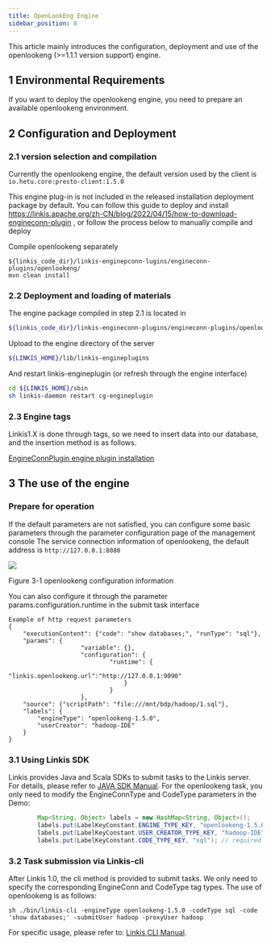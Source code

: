 ```yaml
---
title: OpenLookEng Engine
sidebar_position: 8
---
```


This article mainly introduces the configuration, deployment and use of the openlookeng (>=1.1.1 version support) engine.

## 1 Environmental Requirements

If you want to deploy the openlookeng engine, you need to prepare an available openlookeng environment.


## 2 Configuration and Deployment

### 2.1 version selection and compilation

Currently the openlookeng engine, the default version used by the client is `io.hetu.core:presto-client:1.5.0`

This engine plug-in is not included in the released installation deployment package by default.
You can follow this guide to deploy and install https://linkis.apache.org/zh-CN/blog/2022/04/15/how-to-download-engineconn-plugin
, or follow the process below to manually compile and deploy


Compile openlookeng separately

````
${linkis_code_dir}/linkis-enginepconn-lugins/engineconn-plugins/openlookeng/
mvn clean install
````

### 2.2 Deployment and loading of materials

The engine package compiled in step 2.1 is located in
```bash
${linkis_code_dir}/linkis-engineconn-plugins/engineconn-plugins/openlookeng/target/out/openlookeng
````
Upload to the engine directory of the server
```bash
${LINKIS_HOME}/lib/linkis-engineplugins
````
And restart linkis-engineplugin (or refresh through the engine interface)
```bash
cd ${LINKIS_HOME}/sbin
sh linkis-daemon restart cg-engineplugin
````
### 2.3 Engine tags

Linkis1.X is done through tags, so we need to insert data into our database, and the insertion method is as follows.

[EngineConnPlugin engine plugin installation](deployment/engine_conn_plugin_installation.md)

## 3 The use of the engine

### Prepare for operation

If the default parameters are not satisfied, you can configure some basic parameters through the parameter configuration page of the management console
The service connection information of openlookeng, the default address is `http://127.0.0.1:8080`

![](/Images-zh/EngineUsage/openlookeng-config.png)

Figure 3-1 openlookeng configuration information

You can also configure it through the parameter params.configuration.runtime in the submit task interface

```shell
Example of http request parameters
{
    "executionContent": {"code": "show databases;", "runType": "sql"},
    "params": {
                    "variable": {},
                    "configuration": {
                            "runtime": {
                                "linkis.openlookeng.url":"http://127.0.0.1:9090"
                                }
                            }
                    },
    "source": {"scriptPath": "file:///mnt/bdp/hadoop/1.sql"},
    "labels": {
        "engineType": "openlookeng-1.5.0",
        "userCreator": "hadoop-IDE"
    }
}
````

### 3.1 Using Linkis SDK

Linkis provides Java and Scala SDKs to submit tasks to the Linkis server. For details, please refer to [JAVA SDK Manual](user_guide/sdk_manual.md).
For the openlookeng task, you only need to modify the EngineConnType and CodeType parameters in the Demo:

````java
        Map<String, Object> labels = new HashMap<String, Object>();
        labels.put(LabelKeyConstant.ENGINE_TYPE_KEY, "openlookeng-1.5.0"); // required engineType Label
        labels.put(LabelKeyConstant.USER_CREATOR_TYPE_KEY, "hadoop-IDE");// required execute user and creator
        labels.put(LabelKeyConstant.CODE_TYPE_KEY, "sql"); // required codeType
````

### 3.2 Task submission via Linkis-cli

After Linkis 1.0, the cli method is provided to submit tasks. We only need to specify the corresponding EngineConn and CodeType tag types. The use of openlookeng is as follows:
```shell
sh ./bin/linkis-cli -engineType openlookeng-1.5.0 -codeType sql -code 'show databases;' -submitUser hadoop -proxyUser hadoop
````
For specific usage, please refer to: [Linkis CLI Manual](user_guide/linkiscli_manual.md).